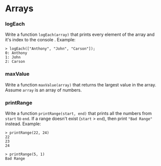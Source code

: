 # Arrays

### logEach

Write a function `logEach(array)` that prints every element of the array and it's
index to the console . Example:

```
> logEach(["Anthony", "John", "Carson"]);
0: Anthony
1: John
2: Carson
```

### maxValue

Write a function `maxValue(array)` that returns the largest value in the array.
Assume `array` is an array of numbers.

### printRange

Write a function `printRange(start, end)` that prints all the numbers from
`start` to `end`. If a range doesn't exist (`start` > `end`), then print
`"Bad Range"` instead. Example:

```
> printRange(22, 24)
22
23
24

> printRange(5, 1)
Bad Range
```
